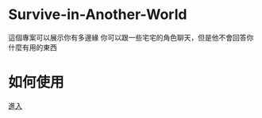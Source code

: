 # Survive-in-Another-World
這個專案可以展示你有多邊緣
你可以跟一些宅宅的角色聊天，但是他不會回答你什麼有用的東西

# 如何使用
[進入](https://ray1422.github.io/survive-in-another-world)
